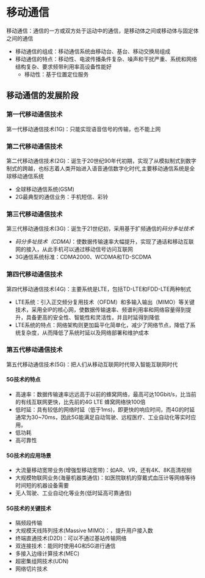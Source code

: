 # 移动通信

移动通信：通信的一方或双方处于运动中的通信，是移动体之间或移动体与固定体之间的通信
-  移动通信的组成：移动通信系统由移动台、基台、移动交换局组成
- 移动通信的特点：移动性、电波传播条件复杂、噪声和干扰严重、系统和网络结构复杂、要求频带利用率高设备性能好
	- 移动性：基于位置定位服务

## 移动通信的发展阶段
### 第一代移动通信技术
第一代移动通信技术(1G)：只能实现语音信号的传输，也不能上网

### 第二代移动通信技术
第二代移动通信技术(2G)：诞生于20世纪90年代初期，实现了从模拟制式到数字制式的跨越，也标志着人类开始进入语音通信数字化时代,主要移动通信系统是全球移动通信系统
- 全球移动通信系统(GSM)
- 2G最典型的通信业务：手机短信、彩铃
### 第三代移动通信技术
第三代移动通信技术(3G)：诞生于21世纪初，采用基于扩频通信的*码分多址技术*
- *码分多址技术（CDMA)*：使数据传输速率大幅提升，实现了通话和移动互联网的接入，从此手机可以通过移动信号访问互联网
- 3G通信系统标准：CDMA2000、WCDMA和TD-SCDMA

### 第四代移动通信技术

第四代移动通信技术(4G)：主要系统是LTE，包括TD-LTE和FDD-LTE两种制式
- LTE系统：引入正交频分复用技术（OFDM）和多输入输出（MIMO）等关键技术，采用全IP的核心网，使数据传输速率、频谱利用率和网络容量得到提升，具备更高的安全性、智能性和灵活性，并且时延得到降低
- LTE系统的特点：网络架构则更加扁平化简单化，减少了网络节点，降低了系统复杂度，从而降低了系统时延以及网络部署和维护成本

### 第五代移动通信技术

第五代移动通信技术(5G)：把人们从移动互联网时代带入智能互联网时代
#### 5G技术的特点
- 高速率：数据传输速率远远高于以前的蜂窝网络，最高可达10Gbit/s，比当前的有线互联网更快，比先前的4G LTE 蜂窝网络快100倍
- 低时延：具有较低的网络时延（低于1ms)，即更快的响应时间，而4G的时延通常为30~70ms，因此5G能满足自动驾驶、远程医疗、工业自动化等实时应用。
- 低功耗
- 高可靠性

#### 5G技术的应用场景

- 大流量移动宽带业务(增强型移动宽带)：如AR、VR，还有4K、8K高清视频
- 大规模物联网业务(海量机器类通信)：如医院联机的穿戴式血压计等网络等待时间短的机器设备需要
- 无人驾驶、工业自动化等业务(低时延高可靠通信)

#### 5G技术的关键技术

- 隔频段传输
- 大规模天线阵列技术(Massive MIMO)：，提升用户接入数
- 终端直通技术(D2D)：可以不通过基站传输网络
- 双连接技术：能同时使用4G和5G进行通信
- 多接入边缘计算技术(MEC)
- 超密集组网技术(UDN)
- 网络切片技术